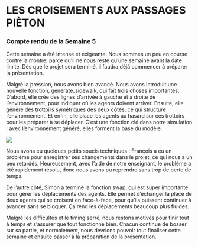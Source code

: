 # LES CROISEMENTS AUX PASSAGES PIÈTON

### Compte rendu de la Semaine 5 

Cette semaine a été intense et exigeante. Nous sommes un peu en course contre la montre, parce qu’il ne nous reste qu’une semaine avant la date limite. Dès que le projet sera terminé, il faudra déjà commencer à préparer la présentation.

Malgré la pression, nous avons bien avancé. Nous avons introduit une nouvelle fonction, generate_sidewalk, qui fait trois choses importantes. D’abord, elle crée des lignes d’arrivée à gauche et à droite de l’environnement, pour indiquer où les agents doivent arriver. Ensuite, elle génère des trottoirs symétriques des deux côtés, ce qui structure l’environnement. Et enfin, elle place les agents au hasard sur ces trottoirs pour les préparer à se déplacer. C’est une fonction clé dans notre simulation : avec l’environnement généré, elles forment la base du modèle.

<img src="https://are2dynamic.github.io/are2dynamic_2025.github.io/Capture d'écran 2025-04-03 011040.png">

Nous avons eu quelques petits soucis techniques : François a eu un problème pour enregistrer ses changements dans le projet, ce qui nous a un peu retardés. Heureusement, avec l’aide de notre enseignant, le problème a été rapidement résolu, donc nous avons pu reprendre sans trop de perte de temps.

De l’autre côté, Simon a terminé la fonction swap, qui est super importante pour gérer les déplacements des agents. Elle permet d’échanger la place de deux agents qui se croisent en face-à-face, pour qu’ils puissent continuer à avancer sans se bloquer. Ça rend les déplacements beaucoup plus fluides.

Malgré les difficultés et le timing serré, nous restons motivés pour finir tout à temps et s’assurer que tout fonctionne bien. Chacun continue de bosser sur sa partie, et normalement, nous devrions pouvoir tout finaliser cette semaine et ensuite passer à la préparation de la présentation.

